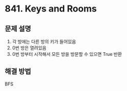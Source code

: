# 841. Keys and Rooms
## 문제 설명
1. 각 방에는 다른 방의 키가 들어있음
2. 0번 방은 열려있음
3. 0번 방부터 시작해서 모든 방을 방문할 수 있으면 True 반환
## 해결 방법
BFS